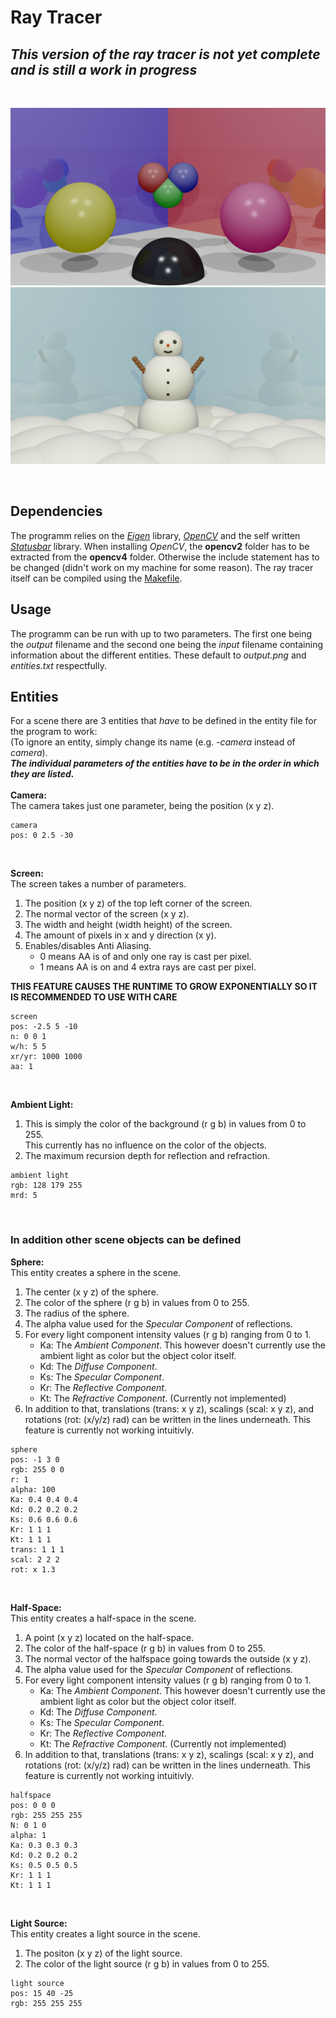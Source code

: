 # Ray Tracer

_This version of the ray tracer is not yet complete and is still a work in progress_
---

<br/>

<p float="left">
   <img src="RayTraceExample.png" alt="Example" width="512">
   <img src="Snowman.png" alt="Example" width="512">
</p>

<br/>


## Dependencies
The programm relies on the [_Eigen_](https://eigen.tuxfamily.org/index.php?title=Main_Page) library, [_OpenCV_](https://opencv.org/releases/) and the self written [_Statusbar_](https://github.com/finnsaile/Statusbar) library. When installing _OpenCV_, the **opencv2** folder has to be extracted from the **opencv4** folder. Otherwise the include statement has to be changed (didn't work on my machine for some reason). The ray tracer itself can be compiled using the [Makefile](Makefile).

## Usage
The programm can be run with up to two parameters. The first one being the _output_ filename and the second one being the _input_ filename containing information about the different entities. These default to _output.png_ and _entities.txt_ respectfully.

## Entities
For a scene there are 3 entities that _have_ to be defined in the entity file for the program to work: \
(To ignore an entity, simply change its name (e.g. _-camera_ instead of _camera_). \
_**The individual parameters of the entities have to be in the order in which they are listed.**_ <br/><br/>
**Camera:** \
The camera takes just one parameter, being the position (x y z).
```
camera
pos: 0 2.5 -30
```
<br/>

**Screen:** \
The screen takes a number of parameters.
1. The position (x y z) of the top left corner of the screen.
2. The normal vector of the screen (x y z).
3. The width and height (width height) of the screen.
4. The amount of pixels in x and y direction (x y).
5. Enables/disables Anti Aliasing.
   - 0 means AA is of and only one ray is cast per pixel. 
   - 1 means AA is on and 4 extra rays are cast per pixel.
  
**THIS FEATURE CAUSES THE RUNTIME TO GROW EXPONENTIALLY SO IT IS RECOMMENDED TO USE WITH CARE**
```
screen
pos: -2.5 5 -10
n: 0 0 1
w/h: 5 5
xr/yr: 1000 1000
aa: 1
```
<br/>

**Ambient Light:**
1. This is simply the color of the background (r g b) in values from 0 to 255. \
This currently has no influence on the color of the objects.
2. The maximum recursion depth for reflection and refraction.

```
ambient light
rgb: 128 179 255
mrd: 5
```
<br/> 

### In addition other scene objects can be defined

**Sphere:** \
This entity creates a sphere in the scene.
1. The center (x y z) of the sphere.
2. The color of the sphere (r g b) in values from 0 to 255.
3. The radius of the sphere.
4. The alpha value used for the _Specular Component_ of reflections.
5. For every light component intensity values (r g b) ranging from 0 to 1.
   - Ka: The _Ambient Component_. This however doesn't currently use the ambient light as color but the object color itself.  
   - Kd: The _Diffuse Component_.
   - Ks: The _Specular Component_.
   - Kr: The _Reflective Component_.
   - Kt: The _Refractive Component_. (Currently not implemented)
6. In addition to that, translations (trans: x y z), scalings (scal: x y z), and rotations (rot: (x/y/z) rad) can be written in the lines underneath. This feature is currently not working intuitivly.
```
sphere
pos: -1 3 0
rgb: 255 0 0
r: 1
alpha: 100
Ka: 0.4 0.4 0.4
Kd: 0.2 0.2 0.2
Ks: 0.6 0.6 0.6
Kr: 1 1 1
Kt: 1 1 1
trans: 1 1 1
scal: 2 2 2
rot: x 1.3
```
<br/>

**Half-Space:** \
This entity creates a half-space in the scene.
1. A point (x y z) located on the half-space.
2. The color of the half-space (r g b) in values from 0 to 255.
3. The normal vector of the halfspace going towards the outside (x y z).
4. The alpha value used for the _Specular Component_ of reflections.
5. For every light component intensity values (r g b) ranging from 0 to 1.
   - Ka: The _Ambient Component_. This however doesn't currently use the ambient light as color but the object color itself.  
   - Kd: The _Diffuse Component_.
   - Ks: The _Specular Component_.
   - Kr: The _Reflective Component_.
   - Kt: The _Refractive Component_. (Currently not implemented)
6. In addition to that, translations (trans: x y z), scalings (scal: x y z), and rotations (rot: (x/y/z) rad) can be written in the lines underneath. This feature is currently not working intuitivly.
```
halfspace
pos: 0 0 0
rgb: 255 255 255
N: 0 1 0
alpha: 1
Ka: 0.3 0.3 0.3
Kd: 0.2 0.2 0.2
Ks: 0.5 0.5 0.5
Kr: 1 1 1
Kt: 1 1 1
```
<br/>

**Light Source:** \
This entity creates a light source in the scene.
1. The positon (x y z) of the light source.
2. The color of the light source (r g b) in values from 0 to 255.
```
light source
pos: 15 40 -25
rgb: 255 255 255
```

